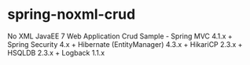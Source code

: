 # spring-noxml-crud
No XML JavaEE 7 Web Application Crud Sample - Spring MVC 4.1.x + Spring Security 4.x + Hibernate (EntityManager) 4.3.x + HikariCP 2.3.x + HSQLDB 2.3.x + Logback 1.1.x

